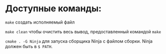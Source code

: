 # Доступные команды:

`make` создать исполняемый файл

`make clean` чтобы очистить весь вывод, предоставленный командой `make`

`cmake . -G Ninja` для запуска сборщика Ninja с файлом сборки. Ninja должен быть в `$ PATH`.
